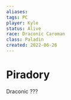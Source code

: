 ```yaml
---
aliases: 
tags: PC
player: Kyle
status: Alive
race: Draconic Caroman
class: Paladin
created: 2022-06-26
---
```

# Piradory
Draconic ???